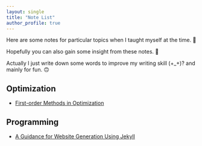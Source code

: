 ```yaml
---
layout: single
title: "Note List"
author_profile: true
---
```


Here are some notes for particular topics when I taught myself at the time. 🙂

Hopefully you can also gain some insight from these notes. 🤠 

Actually I just write down some words to improve my writing skill (+_+)? and
mainly for fun. 🙃

## Optimization

- [First-order Methods in Optimization](./first_order_methods_in_optmization)

<!-- - A new attempt for the note link [link]({{ site.url | append: "/note/method" }}) -->


## Programming

- [A Guidance for Website Generation Using Jekyll](./intro_website_build)
